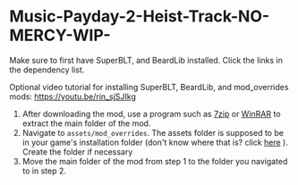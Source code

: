 # Music-Payday-2-Heist-Track-NO-MERCY-WIP-
Make sure to first have SuperBLT, and BeardLib installed. Click the links in the dependency list.

Optional video tutorial for installing SuperBLT, BeardLib, and mod_overrides mods: https://youtu.be/rin_sjSJIkg

1. After downloading the mod, use a program such as [7zip](https://www.7-zip.org/download.html) or [WinRAR](https://www.rarlab.com/download.htm) to extract the main folder of the mod.
2. Navigate to `assets/mod_overrides`. The assets folder is supposed to be in your game's installation folder (don't know where that is? click [here](https://wiki.modworkshop.net/books/installing-payday-2-mods/page/finding-payday-2s-install-folder) ). Create the folder if necessary
3. Move the main folder of the mod from step 1 to the folder you navigated to in step 2.

